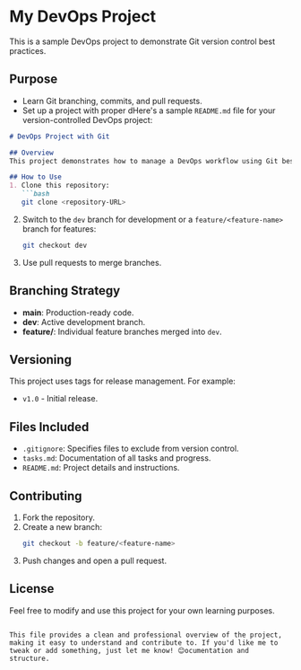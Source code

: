 # My DevOps Project

This is a sample DevOps project to demonstrate Git version control best practices.

## Purpose
- Learn Git branching, commits, and pull requests.
- Set up a project with proper dHere's a sample `README.md` file for your version-controlled DevOps project:

```markdown
# DevOps Project with Git

## Overview
This project demonstrates how to manage a DevOps workflow using Git best practices, including proper branching, pull requests, versioning, and task documentation.

## How to Use
1. Clone this repository:
   ```bash
   git clone <repository-URL>
   ```
2. Switch to the `dev` branch for development or a `feature/<feature-name>` branch for features:
   ```bash
   git checkout dev
   ```
3. Use pull requests to merge branches.

## Branching Strategy
- **main**: Production-ready code.
- **dev**: Active development branch.
- **feature/<feature-name>**: Individual feature branches merged into `dev`.

## Versioning
This project uses tags for release management. For example:
- `v1.0` - Initial release.

## Files Included
- `.gitignore`: Specifies files to exclude from version control.
- `tasks.md`: Documentation of all tasks and progress.
- `README.md`: Project details and instructions.

## Contributing
1. Fork the repository.
2. Create a new branch:
   ```bash
   git checkout -b feature/<feature-name>
   ```
3. Push changes and open a pull request.

## License
Feel free to modify and use this project for your own learning purposes.

```

This file provides a clean and professional overview of the project, making it easy to understand and contribute to. If you'd like me to tweak or add something, just let me know! 😊ocumentation and structure.

